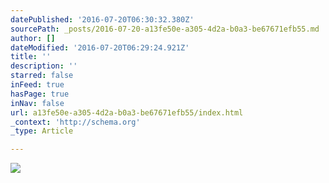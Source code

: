 ```yaml
---
datePublished: '2016-07-20T06:30:32.380Z'
sourcePath: _posts/2016-07-20-a13fe50e-a305-4d2a-b0a3-be67671efb55.md
author: []
dateModified: '2016-07-20T06:29:24.921Z'
title: ''
description: ''
starred: false
inFeed: true
hasPage: true
inNav: false
url: a13fe50e-a305-4d2a-b0a3-be67671efb55/index.html
_context: 'http://schema.org'
_type: Article

---
```

![](https://imgflo.herokuapp.com/graph/vahj1ThiexotieMo/8d1e5b89fded3d8272720acf760d2351/croprotate.png?cropheight=2549&cropwidth=3090&degrees=0&input=https%3A%2F%2Fthe-grid-user-content.s3-us-west-2.amazonaws.com%2F5bd25836-7c1d-4bba-b856-81e3c77a042b.png&x=103&y=0)